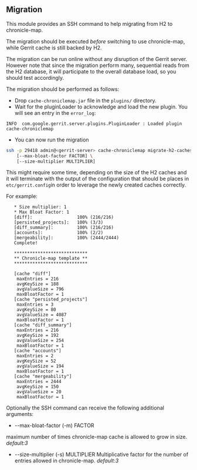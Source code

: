 ## Migration

This module provides an SSH command to help migrating from H2 to chronicle-map.

The migration should be executed _before_ switching to use chronicle-map, while
Gerrit cache is still backed by H2.

The migration can be run online without any disruption of the Gerrit server.
However note that since the migration perform many, sequential reads from the H2
database, it will participate to the overall database load, so you should test
accordingly.

The migration should be performed as follows:

* Drop `cache-chroniclemap.jar` file in the `plugins/` directory.
* Wait for the pluginLoader to acknowledge and load the new plugin. You will
see an entry in the `error_log`:

```
INFO  com.google.gerrit.server.plugins.PluginLoader : Loaded plugin cache-chroniclemap
```

* You can now run the migration

```bash
ssh -p 29418 admin@<gerrit-server> cache-chroniclemap migrate-h2-caches \
    [--max-bloat-factor FACTOR] \
    [--size-multiplier MULTIPLIER]
```

This might require some time, depending on the size of the H2 caches and it will
terminate with the output of the configuration that should be places in
`etc/gerrit.config`in order to leverage the newly created caches correctly.

For example:

```Migrating H2 caches to Chronicle-Map...
   * Size multiplier: 1
   * Max Bloat Factor: 1
   [diff]:                 100% (216/216)
   [persisted_projects]:   100% (3/3)
   [diff_summary]:         100% (216/216)
   [accounts]:             100% (2/2)
   [mergeability]:         100% (2444/2444)
   Complete!

   ****************************
   ** Chronicle-map template **
   ****************************

   [cache "diff"]
   	maxEntries = 216
   	avgKeySize = 188
   	avgValueSize = 796
   	maxBloatFactor = 1
   [cache "persisted_projects"]
   	maxEntries = 3
   	avgKeySize = 80
   	avgValueSize = 4087
   	maxBloatFactor = 1
   [cache "diff_summary"]
   	maxEntries = 216
   	avgKeySize = 192
   	avgValueSize = 254
   	maxBloatFactor = 1
   [cache "accounts"]
   	maxEntries = 2
   	avgKeySize = 52
   	avgValueSize = 194
   	maxBloatFactor = 1
   [cache "mergeability"]
   	maxEntries = 2444
   	avgKeySize = 150
   	avgValueSize = 20
   	maxBloatFactor = 1
```

Optionally the SSH command can receive the following additional arguments:

* --max-bloat-factor (-m) FACTOR

maximum number of times chronicle-map cache is allowed to grow in size.
*default:3*

*  --size-multiplier (-s) MULTIPLIER
Multiplicative factor for the number of entries allowed in chronicle-map.
*default:3*